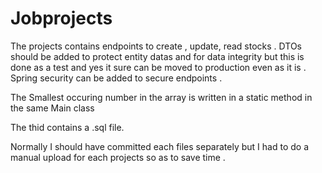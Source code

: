 # Jobprojects
The projects contains endpoints to create , update, read stocks . DTOs should be added to protect entity datas and for data integrity but this is done as a test and yes it sure can be moved to production even as it is . Spring security can be added to secure endpoints .

The Smallest occuring number in the array is written in a static method in the same Main class 

The thid contains a .sql file. 

Normally I should have committed each files separately but I had to do a manual upload for each projects so as to save time . 
